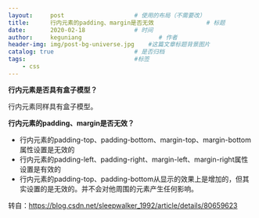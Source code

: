 ```yaml
---
layout:     post                    # 使用的布局（不需要改）
title:      行内元素的padding、margin是否无效               # 标题 
date:       2020-02-18              # 时间
author:     keguniang                      # 作者
header-img: img/post-bg-universe.jpg    #这篇文章标题背景图片
catalog: true                       # 是否归档
tags:                               #标签
    - css
---
```

**行内元素是否具有盒子模型？**

  行内元素同样具有盒子模型。

**行内元素的padding、margin是否无效？**

* 行内元素的padding-top、padding-bottom、margin-top、margin-bottom属性设置是无效的
* 行内元素的padding-left、padding-right、margin-left、margin-right属性设置是有效的
* 行内元素的padding-top、padding-bottom从显示的效果上是增加的，但其实设置的是无效的。并不会对他周围的元素产生任何影响。

转自：https://blog.csdn.net/sleepwalker_1992/article/details/80659623
